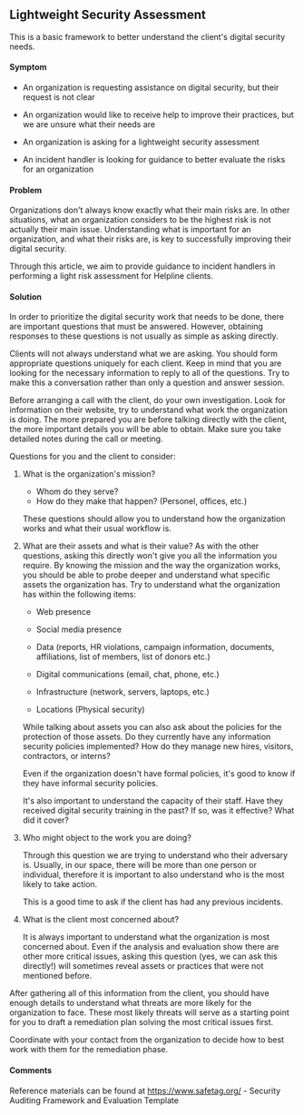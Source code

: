 ## Lightweight Security Assessment

This is a basic framework to better understand the client's digital security needs.

#### Symptom
- An organization is requesting assistance on digital security, but their request is not clear

- An organization would like to receive help to improve their practices, but we are unsure what their needs are

- An organization is asking for a lightweight security assessment

- An incident handler is looking for guidance to better evaluate the risks for an organization

#### Problem    
Organizations don't always know exactly what their main risks are. In other situations, what an organization considers to be the highest risk is not actually their main issue. Understanding what is important for an organization, and what their risks are, is key to successfully improving their digital security.

Through this article, we aim to provide guidance to incident handlers in performing a light risk assessment for Helpline clients.

#### Solution   
In order to prioritize the digital security work that needs to be done, there are important questions that must be answered. However, obtaining responses to these questions is not usually as simple as asking directly.

Clients will not always understand what we are asking. You should form appropriate questions uniquely for each client. Keep in mind that you are looking for the necessary information to reply to all of the questions. Try to make this a conversation rather than only a question and answer session.

Before arranging a call with the client, do your own investigation. Look for information on their website, try to understand what work the organization is doing. The more prepared you are before talking directly with the client, the more important details you will be able to obtain. Make sure you take detailed notes during the call or meeting.

Questions for you and the client to consider:

   1. What is the organization's mission?
      * Whom do they serve?
      * How do they make that happen? (Personel, offices, etc.)

      These questions should allow you to understand how the organization works and what their usual workflow is.

   2. What are their assets and what is their value?
      As with the other questions, asking this directly won't give you all the information you require. By knowing the mission and the way the organization works, you should be able to probe deeper and understand what specific assets the organization has. Try to understand what the organization has within the following items:

      * Web presence

      * Social media presence
   
      * Data (reports, HR violations, campaign information, documents, affiliations, list of members, list of donors etc.)
   
      * Digital communications (email, chat, phone, etc.)
   
      * Infrastructure (network, servers, laptops, etc.)
   
      * Locations (Physical security)

      While talking about assets you can also ask about the policies for the protection of those assets. Do they currently have any information security policies implemented? How do they manage new hires, visitors, contractors, or interns? 

      Even if the organization doesn't have formal policies, it's good to know if they have informal security policies.

      It's also important to understand the capacity of their staff. Have they received digital security training in the past? If so, was it effective? What did it cover?

   3. Who might object to the work you are doing?

      Through this question we are trying to understand who their adversary is. Usually, in our space, there will be more than one person or individual, therefore it is important to also understand who is the most likely to take action.

      This is a good time to ask if the client has had any previous incidents.

   4. What is the client most concerned about?

      It is always important to understand what the organization is most concerned about. Even if the analysis and evaluation show there are other more critical issues, asking this question (yes, we can ask this directly!) will sometimes reveal assets or practices that were not mentioned before.

After gathering all of this information from the client, you should have enough details to understand what threats are more likely for the organization to face. These most likely threats will serve as a starting point for you to draft a remediation plan solving the most critical issues first. 

Coordinate with your contact from the organization to decide how to best work with them for the remediation phase.

#### Comments   
Reference materials can be found at https://www.safetag.org/ - Security Auditing Framework and Evaluation Template
